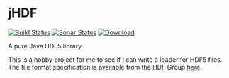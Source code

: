 # jHDF
[![Build Status](https://dev.azure.com/jamesmudd/jhdf/_apis/build/status/jhdf-CI)](https://dev.azure.com/jamesmudd/jhdf/_build/latest?definitionId=3) [![Sonar Status](https://sonarcloud.io/api/project_badges/measure?project=jamesmudd_jhdf&metric=reliability_rating)](https://sonarcloud.io/dashboard?id=jamesmudd_jhdf) [ ![Download](https://api.bintray.com/packages/jamesmudd/jhdf/jhdf/images/download.svg) ](https://bintray.com/jamesmudd/jhdf/jhdf/_latestVersion)

A pure Java HDF5 library.

This is a hobby project for me to see if I can write a loader for HDF5 files. The file format specification is available from the HDF Group [here](https://support.hdfgroup.org/HDF5/doc/H5.format.html).
